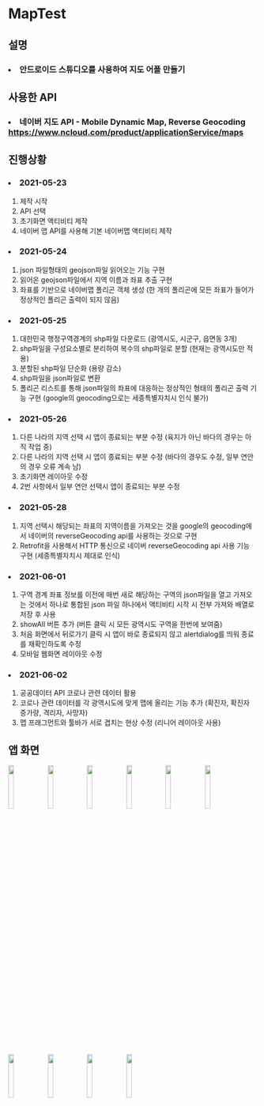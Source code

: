 # MapTest

## 설명

### <li> 안드로이드 스튜디오를 사용하여 지도 어플 만들기

## 사용한 API

### <li> 네이버 지도 API - Mobile Dynamic Map, Reverse Geocoding https://www.ncloud.com/product/applicationService/maps

## 진행상황

### <li> 2021-05-23
1. 제작 시작 
2. API 선택 
3. 초기화면 액티비티 제작
4. 네이버 맵 API를 사용해 기본 네이버맵 액티비티 제작 

### <li> 2021-05-24
1. json 파일형태의 geojson파일 읽어오는 기능 구현
2. 읽어온 geojson파일에서 지역 이름과 좌표 추출 구현
3. 좌표를 기반으로 네이버맵 폴리곤 객체 생성 (한 개의 폴리곤에 모든 좌표가 들어가 정상적인 폴리곤 출력이 되지 않음)

### <li> 2021-05-25
1. 대한민국 행정구역경계의 shp파일 다운로드 (광역시도, 시군구, 읍면동 3개)
2. shp파일을 구성요소별로 분리하여 복수의 shp파일로 분할 (현재는 광역시도만 적용)
3. 분할된 shp파일 단순화 (용량 감소)
4. shp파일을 json파일로 변환
5. 폴리곤 리스트를 통해 json파일의 좌표에 대응하는 정상적인 형태의 폴리곤 출력 기능 구현 (google의 geocoding으로는 세종특별자치시 인식 불가)

### <li> 2021-05-26
1. 다른 나라의 지역 선택 시 앱이 종료되는 부분 수정 (육지가 아닌 바다의 경우는 아직 작업 중)
2. 다른 나라의 지역 선택 시 앱이 종료되는 부분 수정 (바다의 경우도 수정, 일부 연안의 경우 오류 계속 남)
3. 초기화면 레이아웃 수정 
4. 2번 사항에서 일부 연안 선택시 앱이 종료되는 부분 수정

### <li> 2021-05-28
1. 지역 선택시 해당되는 좌표의 지역이름을 가져오는 것을 google의 geocoding에서 네이버의 reverseGeocoding api를 사용하는 것으로 구현
2. Retrofit을 사용해서 HTTP 통신으로 네이버 reverseGeocoding api 사용 기능 구현 (세종특별자치시 제대로 인식)

### <li> 2021-06-01
1. 구역 경계 좌표 정보를 이전에 매번 새로 해당하는 구역의 json파일을 열고 가져오는 것에서 하나로 통합된 json 파일 하나에서 액티비티 시작 시 전부 가져와 배열로 저장 후 사용 
2. showAll 버튼 추가 (버튼 클릭 시 모든 광역시도 구역을 한번에 보여줌)
3. 처음 화면에서 뒤로가기 클릭 시 앱이 바로 종료되지 않고 alertdialog를 띄워 종료를 재확인하도록 수정
4. 모바일 웹화면 레이아웃 수정

### <li> 2021-06-02
1. 공공데이터 API 코로나 관련 데이터 활용
2. 코로나 관련 데이터를 각 광역시도에 맞게 맵에 올리는 기능 추가 (확진자, 확진자 증가량, 격리자, 사망자)
3. 맵 프래그먼트와 툴바가 서로 겹치는 현상 수정 (리니어 레이아웃 사용)

## 앱 화면 
<p><img src="https://user-images.githubusercontent.com/37135305/119787195-ee63de80-bf0b-11eb-89ec-0f59f54b8ec2.jpg" width="15%">
<img src="https://user-images.githubusercontent.com/37135305/119778952-1438b580-bf03-11eb-8483-2f586164a1ac.jpg" width="15%">
<img src="https://user-images.githubusercontent.com/37135305/119778962-1733a600-bf03-11eb-87fd-4d7597e6e730.jpg" width="15%">
<img src="https://user-images.githubusercontent.com/37135305/119778971-18fd6980-bf03-11eb-841b-2cc1ff2a62f7.jpg" width="15%">
<img src="https://user-images.githubusercontent.com/37135305/119778977-1b5fc380-bf03-11eb-9e51-ece13e2b07a5.jpg" width="15%">
<img src="https://user-images.githubusercontent.com/37135305/119778989-1d298700-bf03-11eb-86bc-07142924b8b0.jpg" width="15%">
<img src="https://user-images.githubusercontent.com/37135305/119779001-20247780-bf03-11eb-9d2c-b48c121d3086.jpg" width="15%">
<img src="https://user-images.githubusercontent.com/37135305/120275243-fe086c00-c2eb-11eb-8671-46eced56b2b3.jpg" width="15%">
<img src="https://user-images.githubusercontent.com/37135305/120439341-5f4c4000-c3bd-11eb-816d-240e0b74435e.jpg" width="15%">
<img src="https://user-images.githubusercontent.com/37135305/120439377-6b380200-c3bd-11eb-923e-f1b1e2a4b62c.jpg" width="15%"></p>
